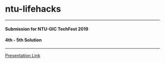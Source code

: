 # ntu-lifehacks
---
#### Submission for NTU-GIC TechFest 2019
#### 4th - 5th Solution
---

[Presentation Link](https://docs.google.com/presentation/d/1bzqpGg2mNh_7sbexpQ3eK8HNzQAMSkwOreF-PJUWLf4/edit?usp=sharing)
